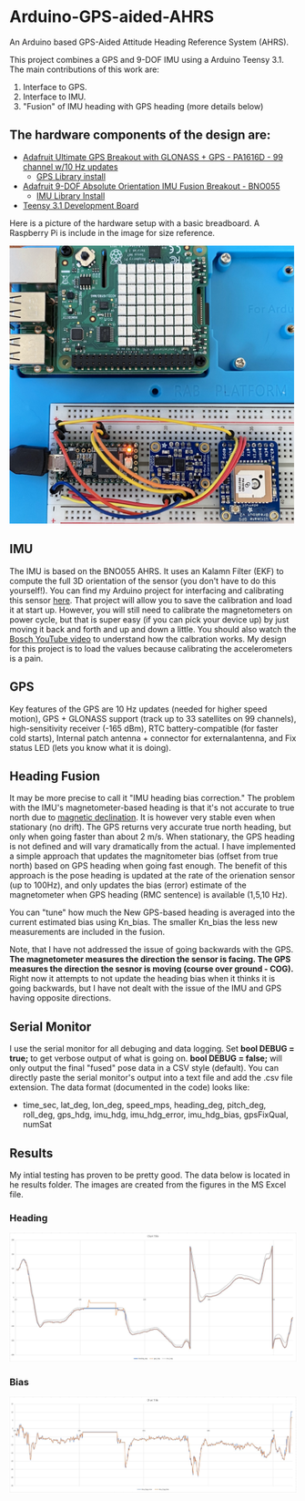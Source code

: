 # Arduino-GPS-aided-AHRS
An Arduino based GPS-Aided Attitude Heading Reference System (AHRS).

This project combines a GPS and 9-DOF IMU using a Arduino Teensy 3.1. The main contributions of this work are:
1. Interface to GPS.
2. Interface to IMU.
3. "Fusion" of IMU heading with GPS heading  (more details below)

## The hardware components of the design are:
* [Adafruit Ultimate GPS Breakout with GLONASS + GPS - PA1616D - 99 channel w/10 Hz updates](https://www.adafruit.com/product/5440)
  * [GPS Library install](https://learn.adafruit.com/adafruit-ultimate-gps/arduino-wiring)
* [Adafruit 9-DOF Absolute Orientation IMU Fusion Breakout - BNO055](https://www.adafruit.com/product/2472)
  * [IMU Library Install](https://learn.adafruit.com/adafruit-bno055-absolute-orientation-sensor/arduino-code)
* [Teensy 3.1 Development Board](https://www.pjrc.com/store/teensy32.html)

Here is a picture of the hardware setup with a basic breadboard. A Raspberry Pi is include in the image for size reference.

<img src="https://github.com/mwhannan74/Arduino-GPS-aided-AHRS/blob/main/hardware/breadboard.jpg" width="500"/>

## IMU
The IMU is based on the BNO055 AHRS. It uses an Kalamn Filter (EKF) to compute the full 3D orientation of the sensor (you don't have to do this yourself!). You can find my Arduino project for interfacing and calibrating this sensor [here](https://github.com/mwhannan74/Adafruit_BNO055_OrientSensor). That project will allow you to save the calibration and load it at start up. However, you will still need to calibrate the magnetometers on power cycle, but that is super easy (if you can pick your device up) by just moving it back and forth and up and down a little. You should also watch the [Bosch YouTube video](https://www.youtube.com/watch?v=Bw0WuAyGsnY) to understand how the calbration works. My design for this project is to load the values because calibrating the accelerometers is a pain.

## GPS
Key features of the GPS are 10 Hz updates (needed for higher speed motion), GPS + GLONASS support (track up to 33 satellites on 99 channels), high-sensitivity receiver (-165 dBm), RTC battery-compatible (for faster cold starts), Internal patch antenna + connector for externalantenna, and Fix status LED (lets you know what it is doing). 

## Heading Fusion
It may be more precise to call it "IMU heading bias correction." The problem with the IMU's magnetometer-based heading is that it's not accurate to true north due to [magnetic declination](https://www.ngdc.noaa.gov/geomag/calculators/magcalc.shtml#declination). It is however very stable even when stationary (no drift). The GPS returns very accurate true north heading, but only when going faster than about 2 m/s. When stationary, the GPS heading is not defined and will vary dramatically from the actual. I have implemented a simple approach that updates the magnitometer bias (offset from true north) based on GPS heading when going fast enough. The benefit of this approach is the pose heading is updated at the rate of the orienation sensor (up to 100Hz), and only updates the bias (error) estimate of the magnetometer when GPS heading (RMC sentence) is available (1,5,10 Hz).

You can "tune" how much the New GPS-based heading is averaged into the current estimated bias using Kn_bias. The smaller Kn_bias the less new measurements are included in the fusion.

Note, that I have not addressed the issue of going backwards with the GPS. **The magnetometer measures the direction the sensor is facing. The GPS measures the direction the sesnor is moving (course over ground - COG).** Right now it attempts to not update the heading bias when it thinks it is going backwards, but I have not dealt with the issue of the IMU and GPS having opposite directions.

## Serial Monitor
I use the serial monitor for all debuging and data logging. Set **bool DEBUG = true;** to get verbose output of what is going on. **bool DEBUG = false;** will only output the final "fused" pose data in a CSV style (default). You can directly paste the serial monitor's output into a text file and add the .csv file extension. The data format (documented in the code) looks like:
* time_sec, lat_deg, lon_deg, speed_mps, heading_deg, pitch_deg, roll_deg, gps_hdg, imu_hdg, imu_hdg_error, imu_hdg_bias, gpsFixQual, numSat

## Results
My intial testing has proven to be pretty good. The data below is located in he results folder. The images are created from the figures in the MS Excel file.
### Heading
![results](https://github.com/mwhannan74/Arduino-GPS-aided-AHRS/blob/main/results/arduino_GPS_AHRS_data_collect_9-18-22.JPG)
### Bias
![results](https://github.com/mwhannan74/Arduino-GPS-aided-AHRS/blob/main/results/arduino_GPS_AHRS_data_collect_bias_9-18-22.JPG)
